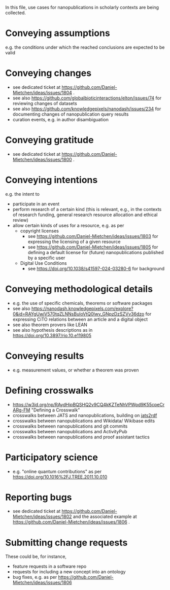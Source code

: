 In this file, use cases for nanopublications in scholarly contexts are being collected.

# Conveying assumptions

e.g. the conditions under which the reached conclusions are expected to be valid

# Conveying changes

* see dedicated ticket at https://github.com/Daniel-Mietchen/ideas/issues/1804 .
* see also https://github.com/globalbioticinteractions/elton/issues/74 for reviewing changes of datasets
* see also https://github.com/knowledgepixels/nanodash/issues/234 for documenting changes of nanopublication query results
* curation events, e.g. in author disambiguation

# Conveying gratitude

* see dedicated ticket at https://github.com/Daniel-Mietchen/ideas/issues/1800 .

# Conveying intentions

e.g. the intent to
- participate in an event
- perform research of a certain kind (this is relevant, e.g., in the contexts of research funding, general research resource allocation and ethical review)
- allow certain kinds of uses for a resource, e.g. as per
  - copyright licenses
    - see https://github.com/Daniel-Mietchen/ideas/issues/1803 for expressing the licensing of a given resource
    - see https://github.com/Daniel-Mietchen/ideas/issues/1805 for defining a default license for (future) nanopublications published by a specific user 
  - Digital Use Conditions
    - see https://doi.org/10.1038/s41597-024-03280-6 for background

# Conveying methodological details

- e.g. the use of specific chemicals, theorems or software packages
- see also https://nanodash.knowledgepixels.com/explore?0&id=RAYgUwjV570tqZLNNsBuIoVtQ0lwy_GNpzDzSZVv36dzo for expressing CiTO relations between an article and a digital object
- see also theorem provers like LEAN
- see also hypothesis descriptions as in https://doi.org/10.3897/rio.10.e119805

# Conveying results

- e.g. measurement values, or whether a theorem was proven

# Defining crosswalks

- https://w3id.org/np/RAydHipBQSHQ2v9CQ4kKZTeNhVPWpd9K55cpeCrARg-FM "Defining a Crosswalk"
- crosswalks between JATS and nanopublications, building on [jats2rdf]([url](https://www.ncbi.nlm.nih.gov/books/NBK100491/))
- crosswalks between nanopublications and Wikidata/ Wikibase edits 
- crosswalks between nanopublications and git commits 
- crosswalks between nanopublications and ActivityPub 
- crosswalks between nanopublications and proof assistant tactics 

# Participatory science

- e.g. "online quantum contributions" as per https://doi.org/10.1016%2FJ.TREE.2011.10.010

# Reporting bugs

* see dedicated ticket at https://github.com/Daniel-Mietchen/ideas/issues/1802 and the associated example at https://github.com/Daniel-Mietchen/ideas/issues/1806 .

# Submitting change requests

These could be, for instance,
- feature requests in a software repo
- requests for including a new concept into an ontology
- bug fixes, e.g. as per https://github.com/Daniel-Mietchen/ideas/issues/1806

